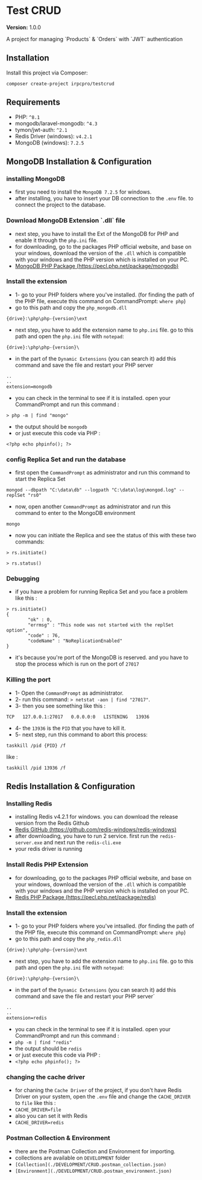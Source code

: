 <h1>Test CRUD</h1>

**Version:**
<span>1.0.0</span>

<p>A project for managing `Products` & `Orders` with `JWT` authentication</p>

<h2>Installation</h2>

Install this project via Composer:

```
composer create-project irpcpro/testcrud
```

<h2>Requirements</h2>

- PHP: `^8.1`
- mongodb/laravel-mongodb: `^4.3`
- tymon/jwt-auth: `^2.1`
- Redis Driver (windows): `v4.2.1`
- MongoDB (windows): `7.2.5`

<h2>MongoDB Installation & Configuration</h2>

<h3>installing MongoDB</h3>

- first you need to install the `MongoDB 7.2.5` for windows.
- after installing, you have to insert your DB connection to the `.env` file. to connect the project to the database.

<h3>Download MongoDB Extension `.dll` file</h3>

- next step, you have to install the Ext of the MongoDB for PHP and enable it through the `php.ini` file.
- for downloading, go to the packages PHP official website, and base on your windows, download the version of the `.dll` which is compatible with your windows and the PHP version which is installed on your PC.
- [MongoDB PHP Package (https://pecl.php.net/package/mongodb)](https://pecl.php.net/package/mongodb)

<h3>Install the extension</h3>

- 1- go to your PHP folders where you've installed. (for finding the path of the PHP file, execute this command on CommandPrompt: `where php`)
- go to this path and copy the `php_mongodb.dll`

```
{drive}:\php\php-{version}\ext
```

- next step, you have to add the extension name to `php.ini` file. go to this path and open the `php.ini` file with `notepad`:

```
{drive}:\php\php-{version}\
```

- in the part of the `Dynamic Extensions` (you can search it) add this command and save the file and restart your PHP server

```
..
..
extension=mongodb
```

- you can check in the terminal to see if it is installed. open your CommandPrompt and run this command :

```
> php -m | find "mongo"
```

- the output should be `mongodb`
- or just execute this code via PHP :

```phpt
<?php echo phpinfo(); ?>
```


<h3>config Replica Set and run the database</h3>

- first open the `CommandPrompt` as administrator and run this command to start the Replica Set

```
mongod --dbpath "C:\data\db" --logpath "C:\data\log\mongod.log" --replSet "rs0"
```

- now, open another `CommandPrompt` as administrator and run this command to enter to the MongoDB environment

```
mongo
```

- now you can initiate the Replica and see the status of this with these two commands:

```
> rs.initiate()

> rs.status()
```

<h3>Debugging</h3>

- if you have a problem for running Replica Set and you face a problem like this :

```composer log
> rs.initiate()
{
        "ok" : 0,
        "errmsg" : "This node was not started with the replSet option",
        "code" : 76,
        "codeName" : "NoReplicationEnabled"
}
```

- it's because you're port of the MongoDB is reserved. and you have to stop the process which is run on the port of `27017`

<h3>Killing the port</h3>

- 1- Open the `CommandPrompt` as administrator.
- 2- run this command: `> netstat -aon | find "27017"`.
- 3- then you see something like this :

```
TCP   127.0.0.1:27017   0.0.0.0:0   LISTENING   13936
```

- 4- the `13936` is the `PID` that you have to kill it.
- 5- next step, run this command to abort this process:

```
taskkill /pid {PID} /f
```

like :

```
taskkill /pid 13936 /f
```

<h2>Redis Installation & Configuration</h2>

<h3>Installing Redis</h3>

- installing Redis v4.2.1 for windows. you can download the release version from the Redis Github
- [Redis GitHub (https://github.com/redis-windows/redis-windows)](https://github.com/redis-windows/redis-windows)
- after downloading, you have to run 2 service. first run the `redis-server.exe` and next run the `redis-cli.exe`
- your redis driver is running

<h3>Install Redis PHP Extension</h3>

- for downloading, go to the packages PHP official website, and base on your windows, download the version of the `.dll` which is compatible with your windows and the PHP version which is installed on your PC.
- [Redis PHP Package (https://pecl.php.net/package/redis)](https://pecl.php.net/package/redis)

<h3>Install the extension</h3>

- 1- go to your PHP folders where you've intsalled. (for finding the path of the PHP file, execute this command on CommandPrompt: `where php`)
- go to this path and copy the `php_redis.dll`

```
{drive}:\php\php-{version}\ext
```

- next step, you have to add the extension name to `php.ini` file. go to this path and open the `php.ini` file with `notepad`:

```
{drive}:\php\php-{version}\
```

- in the part of the `Dynamic Extensions` (you can search it) add this command and save the file and restart your PHP server`

```
..
..
extension=redis
```
- you can check in the terminal to see if it is installed. open your CommandPrompt and run this command :
- `php -m | find "redis"`
- the output should be `redis` 
- or just execute this code via PHP :
- `<?php echo phpinfo(); ?>`


<h3>changing the cache driver</h3>

- for chaning the `Cache Driver` of the project, if you don't have Redis Driver on your system, open the `.env` file and change the `CACHE_DRIVER` to `file` like this :
- `CACHE_DRIVER=file`
- also you can set it with Redis
- `CACHE_DRIVER=redis`


<h3>Postman Collection & Environment</h3>

- there are the Postman Collection and Environment for importing.
- collections are available on `DEVELOPMENT` folder
- `[Collection](./DEVELOPMENT/CRUD.postman_collection.json)`
- `[Environment](./DEVELOPMENT/CRUD.postman_environment.json)`


